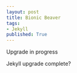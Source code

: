 ```yaml
---
layout: post
title: Bionic Beaver
tags: 
- Jekyll
published: True
---
```


Upgrade in progress

Jekyll upgrade complete?